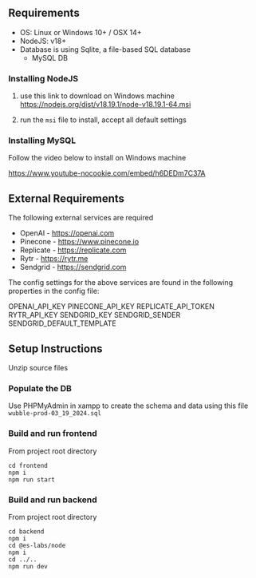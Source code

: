 ## Requirements

- OS: Linux or Windows 10+ / OSX 14+
- NodeJS: v18+
- Database is using Sqlite, a file-based SQL database
  - MySQL DB

### Installing NodeJS

1. use this link to download on Windows machine https://nodejs.org/dist/v18.19.1/node-v18.19.1-64.msi

2. run the `msi` file to install, accept all default settings

### Installing MySQL

Follow the video below to install on Windows machine

https://www.youtube-nocookie.com/embed/h6DEDm7C37A


## External Requirements

The following external services are required
- OpenAI - https://openai.com
- Pinecone - https://www.pinecone.io
- Replicate - https://replicate.com
- Rytr - https://rytr.me
- Sendgrid - https://sendgrid.com

The config settings for the above services are found in the following properties in the config file:

OPENAI_API_KEY
PINECONE_API_KEY
REPLICATE_API_TOKEN
RYTR_API_KEY
SENDGRID_KEY
SENDGRID_SENDER
SENDGRID_DEFAULT_TEMPLATE


## Setup Instructions

Unzip source files

### Populate the DB

Use PHPMyAdmin in xampp to create the schema and data using this file `wubble-prod-03_19_2024.sql`

### Build and run frontend

From project root directory

```
cd frontend
npm i
npm run start
```

### Build and run backend

From project root directory

```
cd backend
npm i
cd @es-labs/node
npm i
cd ../..
npm run dev
```
